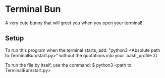 # Terminal Bun
A very cute bunny that will greet you when you open your terminal!

## Setup
To run this program when the terminal starts, add:
"python3 <Absolute path to TerminalBun/start.py>"
without the quotations into your .bash_profile :D

To run the file by itself, use the command:
$ python3 <path to TerminalBun/start.py>


